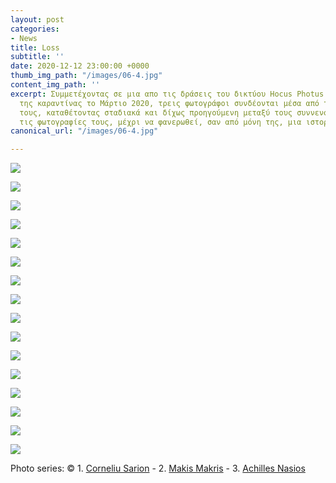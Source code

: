 ```yaml
---
layout: post
categories:
- News
title: Loss
subtitle: ''
date: 2020-12-12 23:00:00 +0000
thumb_img_path: "/images/06-4.jpg"
content_img_path: ''
excerpt: Συμμετέχοντας σε μια απο τις δράσεις του δικτύου Hocus Photus στη διάρκεια
  της καραντίνας το Μάρτιο 2020, τρεις φωτογράφοι συνδέονται μέσα από τις εικόνες
  τους, καταθέτοντας σταδιακά και δίχως προηγούμενη μεταξύ τους συννενόηση, μια-μια
  τις φωτογραφίες τους, μέχρι να φανερωθεί, σαν από μόνη της, μια ιστορία.
canonical_url: "/images/06-4.jpg"

---
```

![](/images/bwok-2.jpg)

![](/images/01-loss.jpg)

![](/images/02-oss.jpg)

![](/images/03-oss.jpg)

![](/images/04-oss.jpg)

![](/images/05-oss.jpg)

![](/images/06-4.jpg)

![](/images/07-oss.jpg)

![](/images/08-oss.jpg)

![](/images/09-joss-pg.jpg)

![](/images/10-oss.jpg)

![](/images/11-oss.jpg)

![](/images/12-oss.jpg)

![](/images/13-oss.jpg)

![](/images/14-oss.jpg)

![](/images/15-oss.jpg)

Photo series: © 1. <a href="https://www.facebook.com/profile.php?id=100004147575145" target="blank">Corneliu Sarion</a> - 2.  <a href="https://www.facebook.com/makis.makris.54" target="blank">Makis Makris</a> - 3. <a href="https://www.facebook.com/achilles.nasios/" target="blank">Achilles Nasios</a>